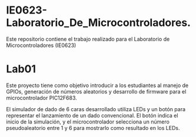 # IE0623-Laboratorio_De_Microcontroladores.
Este repositorio contiene el trabajo realizado para el Laboratorio de Microcontroladores (IE0623) 

# Lab01
Este proyecto tiene como objetivo introducir a los estudiantes al manejo de GPIOs, generación de números aleatorios y desarrollo de firmware para el microcontrolador PIC12F683.

El simulador de dado de 6 caras desarrollado utiliza LEDs y un botón para representar el lanzamiento de un dado convencional. El botón indica el inicio de la simulación, y el microcontrolador selecciona un número pseudoaleatorio entre 1 y 6 para mostrarlo como resultado en los LEDs.